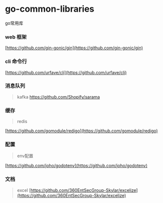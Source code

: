 # go-common-libraries
go常用库



### web 框架
[https://github.com/gin-gonic/gin](https://github.com/gin-gonic/gin)

### cli 命令行
[https://github.com/urfave/cli](https://github.com/urfave/cli)

### 消息队列
> kafka
https://github.com/Shopify/sarama

### 缓存
> redis

[https://github.com/gomodule/redigo](https://github.com/gomodule/redigo)


### 配置
> env配置

[https://github.com/joho/godotenv](https://github.com/joho/godotenv)

### 文档
> excel
[https://github.com/360EntSecGroup-Skylar/excelize](https://github.com/360EntSecGroup-Skylar/excelize)
